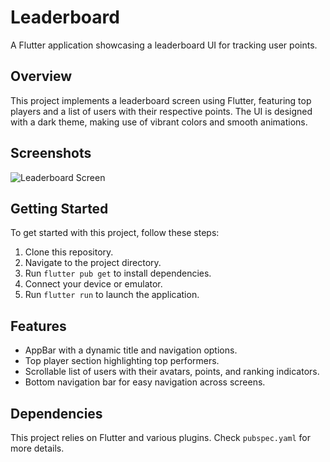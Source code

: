 # Leaderboard

A Flutter application showcasing a leaderboard UI for tracking user points.

## Overview

This project implements a leaderboard screen using Flutter, featuring top players and a list of users with their respective points. The UI is designed with a dark theme, making use of vibrant colors and smooth animations.

## Screenshots

![Leaderboard Screen](./screenshots/leaderboard_screen.png)

## Getting Started

To get started with this project, follow these steps:

1. Clone this repository.
2. Navigate to the project directory.
3. Run `flutter pub get` to install dependencies.
4. Connect your device or emulator.
5. Run `flutter run` to launch the application.

## Features

- AppBar with a dynamic title and navigation options.
- Top player section highlighting top performers.
- Scrollable list of users with their avatars, points, and ranking indicators.
- Bottom navigation bar for easy navigation across screens.

## Dependencies

This project relies on Flutter and various plugins. Check `pubspec.yaml` for more details.


